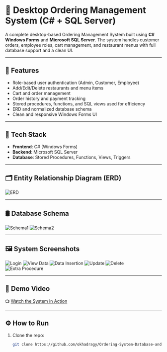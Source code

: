 # 🧾 Desktop Ordering Management System (C# + SQL Server)

A complete desktop-based Ordering Management System built using **C# Windows Forms** and **Microsoft SQL Server**. The system handles customer orders, employee roles, cart management, and restaurant menus with full database support and a clean UI.

---

## 🚀 Features

- Role-based user authentication (Admin, Customer, Employee)
- Add/Edit/Delete restaurants and menu items
- Cart and order management
- Order history and payment tracking
- Stored procedures, functions, and SQL views used for efficiency
- ERD and normalized database schema
- Clean and responsive Windows Forms UI

---

## 🧱 Tech Stack

- **Frontend**: C# (Windows Forms)
- **Backend**: Microsoft SQL Server
- **Database**: Stored Procedures, Functions, Views, Triggers

---

## 🗂 Entity Relationship Diagram (ERD)

![ERD](https://github.com/user-attachments/assets/19e53574-d4a5-42ce-8b1f-3912cf2fb69c)

---

## 🛢 Database Schema

![Schema1](https://github.com/user-attachments/assets/ebff852f-2fbc-41cf-8943-f6c5281e95fc)
![Schema2](https://github.com/user-attachments/assets/bfeba084-78b3-4ee6-bb5a-ea4ab9556474)

---

## 🖼️ System Screenshots

![Login](https://github.com/user-attachments/assets/bea582bf-3c89-45be-b2c6-955c993b2bee)
![View Data](https://github.com/user-attachments/assets/ef1c4117-a879-4e08-9ff2-c5e868da5387)
![Data Insertion](https://github.com/user-attachments/assets/c1ef615f-0909-49e9-9767-e44994224dd9)
![Update](https://github.com/user-attachments/assets/75d9ea7a-546a-4712-b3d2-bebb9fbb755e)
![Delete](https://github.com/user-attachments/assets/8e3f13cc-3faa-4ac9-b9e0-eea4709f846b)
![Extra Procedure](https://github.com/user-attachments/assets/45b239d5-aa2c-4aa1-958b-c94d405671eb)

---

## 🎥 Demo Video

📺 [Watch the System in Action](https://your-video-link.com)

---

## ⚙️ How to Run

1. Clone the repo:
   ```bash
   git clone https://github.com/okhadragy/Ordering-System-Database-and-CRUD-Application.git
